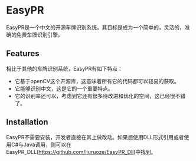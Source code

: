 EasyPR
======

EasyPR是一个中文的开源车牌识别系统。其目标是成为一个简单的，灵活的，准确的免费车牌识别引擎。



Features
-------

相比于其他的车牌识别系统，EasyPR有如下特点：
* 它基于openCV这个开源库，这意味着所有它的代码都可以轻易的获取。
* 它能够识别中文，这是它的一个重要特点。
* 它的识别率还可以，考虑到它还有很多待改进和优化的空间，这已经很不错了。


Installation
-----------

EasyPR不需要安装，开发者直接在其上做改动。如果想使用DLL形式引用或者使用C#与Java调用，则可以在EasyPR_DLL(https://github.com/liuruoze/EasyPR_Dll)中找到。

